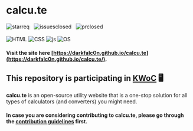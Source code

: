 # calcu.te
![starreq](https://img.shields.io/badge/STAR%20THIS-REPOSITORY-cyan?style=for-the-badge&logo=github)
&nbsp;
![issuesclosed](https://img.shields.io/github/issues-closed/darkfalc0n/calcu.te?color=green&style=for-the-badge)
&nbsp;
![prclosed](https://img.shields.io/github/issues-pr-closed/darkfalc0n/calcu.te?color=khaki&style=for-the-badge)
<br></br>
![HTML](https://img.shields.io/badge/HTML5-E34F26.svg?style=for-the-badge&logo=HTML5&logoColor=white)
![CSS](https://img.shields.io/badge/CSS3-1572B6.svg?style=for-the-badge&logo=CSS3&logoColor=white)
![js](https://img.shields.io/badge/JavaScript-F7DF1E.svg?style=for-the-badge&logo=JavaScript&logoColor=black)
![OS](https://img.shields.io/badge/Open%20Source%20Initiative-3DA639.svg?style=for-the-badge&logo=Open-Source-Initiative&logoColor=white)
#### Visit the site here [https://darkfalc0n.github.io/calcu.te](https://darkfalc0n.github.io/calcu.te/).
## This repository is participating in [KWoC](https://kwoc.kossiitkgp.org/) 🖥️
<b>calcu.te</b> is an open-source utility website that is a one-stop solution for all types of calculators (and converters) you might need.
#### In case you are considering contributing to <b>calcu.te</b>, please go through the [contribution guidelines](https://github.com/DarkFalc0n/calcu.te/blob/main/CONTRIBUTING.md/) first.


